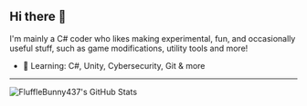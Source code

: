 ## Hi there 👋

I'm mainly a C# coder who likes making experimental, fun, and occasionally useful stuff, such as game modifications, utility tools and more!

- 🌱 Learning: C#, Unity, Cybersecurity, Git & more

---

![FluffleBunny437's GitHub Stats](https://github-readme-stats.vercel.app/api?username=FluffleBunny437&show_icons=true&theme=tokyonight)
